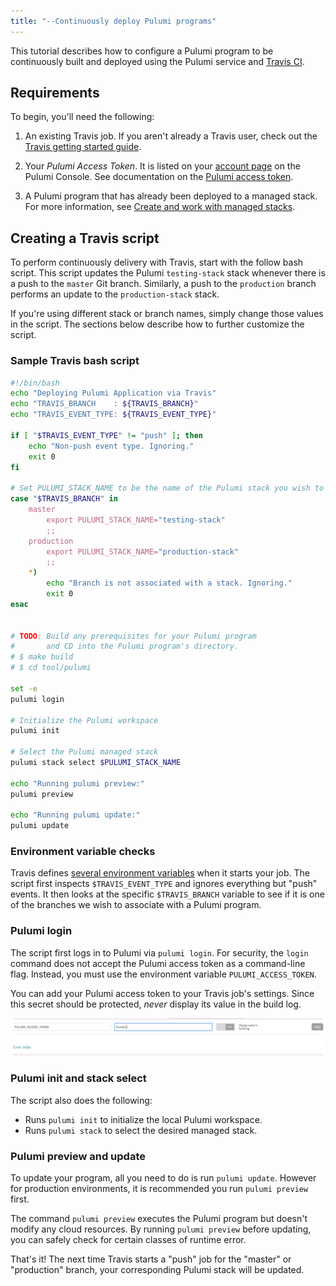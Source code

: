 ```yaml
---
title: "--Continuously deploy Pulumi programs"
---
```


This tutorial describes how to configure a Pulumi program to be continuously built and deployed using the Pulumi service and [Travis CI](https://travis-ci.com/).

## Requirements

To begin, you'll need the following:

1. An existing Travis job. If you aren't already a Travis user, check out the 
   [Travis getting started guide](https://docs.travis-ci.com/user/getting-started/).

1. Your _Pulumi Access Token_. It is listed on your [account page](https://beta.pulumi.com/account)
   on the Pulumi Console. See documentation on the [Pulumi access token](./console.html#access-token).

1. A Pulumi program that has already been deployed to a managed stack. For more information, see [Create and work with managed stacks](./cloud-stack.html).

## Creating a Travis script

To perform continuously delivery with Travis, start with the follow bash script. This script updates the Pulumi `testing-stack` stack whenever there is a push to the `master` Git branch. Similarly, a push to the `production` branch performs an update to the `production-stack` stack.

If you're using different stack or branch names, simply change those values in the script. The sections below describe how to further customize the script.

### Sample Travis bash script

```bash
#!/bin/bash
echo "Deploying Pulumi Application via Travis"
echo "TRAVIS_BRANCH    : ${TRAVIS_BRANCH}"
echo "TRAVIS_EVENT_TYPE: ${TRAVIS_EVENT_TYPE}"

if [ "$TRAVIS_EVENT_TYPE" != "push" ]; then
    echo "Non-push event type. Ignoring."
    exit 0
fi

# Set PULUMI_STACK_NAME to be the name of the Pulumi stack you wish to update.
case "$TRAVIS_BRANCH" in
    master
        export PULUMI_STACK_NAME="testing-stack"
        ;;
    production
        export PULUMI_STACK_NAME="production-stack"
        ;;
    *)
        echo "Branch is not associated with a stack. Ignoring."
        exit 0
esac


# TODO: Build any prerequisites for your Pulumi program
#       and CD into the Pulumi program's directory.
# $ make build
# $ cd tool/pulumi

set -e
pulumi login

# Initialize the Pulumi workspace
pulumi init

# Select the Pulumi managed stack
pulumi stack select $PULUMI_STACK_NAME

echo "Running pulumi preview:"
pulumi preview

echo "Running pulumi update:"
pulumi update
```

### Environment variable checks

Travis defines [several environment variables](https://docs.travis-ci.com/user/environment-variables/#Default-Environment-Variables)
when it starts your job. The script first inspects `$TRAVIS_EVENT_TYPE` and ignores everything but
"push" events. It then looks at the specific `$TRAVIS_BRANCH` variable to see if it is one of the
branches we wish to associate with a Pulumi program.

### Pulumi login

The script first logs in to Pulumi via `pulumi login`. For security, the `login` command does not accept the Pulumi access token as a command-line flag. Instead, you must use the environment variable `PULUMI_ACCESS_TOKEN`.

You can add your Pulumi access token to your Travis job's settings. Since this secret should be protected, *never* display its value in the build log.

![adding-travis-setting](/images/tutorial-travis/01-add-travis-envvar.png)

### Pulumi init and stack select

The script also does the following:
- Runs `pulumi init` to initialize the local Pulumi workspace.
- Runs `pulumi stack` to select the desired managed stack.

### Pulumi preview and update

To update your program, all you need to do is run `pulumi update`. However for production
environments, it is recommended you run `pulumi preview` first.

The command `pulumi preview` executes the Pulumi program but doesn't modify any cloud resources. By running
`pulumi preview` before updating, you can safely check for certain classes of runtime error.

That's it! The next time Travis starts a "push" job for the "master" or "production" branch,
your corresponding Pulumi stack will be updated.
